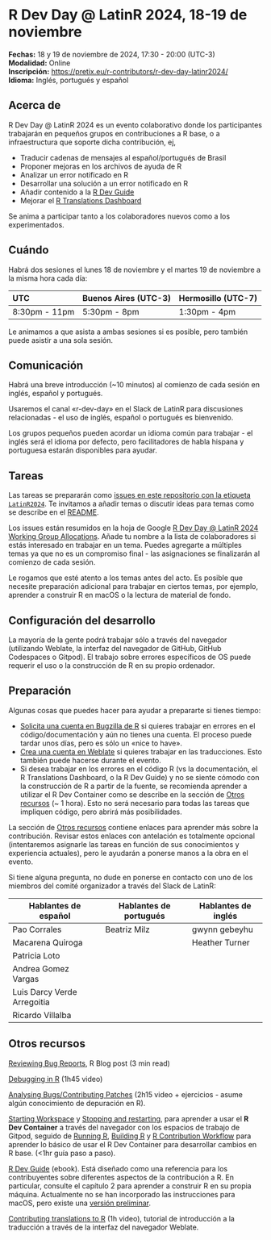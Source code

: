 # R Dev Day @ LatinR 2024, 18-19 de noviembre

**Fechas:** 18 y 19 de noviembre de 2024, 17:30 - 20:00 (UTC-3)  
**Modalidad:** Online  
**Inscripción:** https://pretix.eu/r-contributors/r-dev-day-latinr2024/  
**Idioma:** Inglés, portugués y español

## Acerca de

R Dev Day @ LatinR 2024 es un evento colaborativo donde los participantes trabajarán en pequeños grupos en contribuciones a R base, o a infraestructura que soporte dicha contribución, ej,

* Traducir cadenas de mensajes al español/portugués de Brasil
* Proponer mejoras en los archivos de ayuda de R
* Analizar un error notificado en R
* Desarrollar una solución a un error notificado en R
* Añadir contenido a la [R Dev Guide](https://contributor.r-project.org/rdevguide/)
* Mejorar el [R Translations Dashboard](https://contributor.r-project.org/translations-dashboard/)
  
Se anima a participar tanto a los colaboradores nuevos como a los experimentados.

## Cuándo

Habrá dos sesiones el lunes 18 de noviembre y el martes 19 de noviembre a la misma hora cada día:

| UTC | Buenos Aires (UTC-3) | Hermosillo (UTC-7) |
| :---- | :---- | :---- |
| 8:30pm \- 11pm | 5:30pm \- 8pm | 1:30pm \- 4pm |

Le animamos a que asista a ambas sesiones si es posible, pero también puede asistir a una sola sesión.

## Comunicación

Habrá una breve introducción (~10 minutos) al comienzo de cada sesión en inglés, español y portugués.

Usaremos el canal «r-dev-day» en el Slack de LatinR para discusiones relacionadas - el uso de inglés, español o portugués es bienvenido.

Los grupos pequeños pueden acordar un idioma común para trabajar - el inglés será el idioma por defecto, pero facilitadores de habla hispana y portuguesa estarán disponibles para ayudar.

## Tareas

Las tareas se prepararán como [issues en este repositorio con la etiqueta `LatinR2024`](https://github.com/r-devel/r-dev-day/issues?q=is%3Aissue+is%3Aopen+label%3ALatinR2024). 
Te invitamos a añadir temas o discutir ideas para temas como se describe en el [README](https://github.com/r-devel/r-dev-day/blob/main/README.md).

Los issues están resumidos en la hoja de Google [R Dev Day @ LatinR 2024 Working Group Allocations](
https://docs.google.com/spreadsheets/d/1Nuwusm7Xgwpw54KZnnrnNVT9vPkOk2qmromBEbYNHnU/edit). 
Añade tu nombre a la lista de colaboradores si estás interesado en trabajar en un tema. 
Puedes agregarte a múltiples temas ya que no es un compromiso final - las asignaciones se finalizarán al comienzo de cada sesión.

Le rogamos que esté atento a los temas antes del acto. 
Es posible que necesite preparación adicional para trabajar en ciertos temas, por ejemplo, aprender a construir R en macOS o la lectura de material de fondo.

## Configuración del desarrollo

La mayoría de la gente podrá trabajar sólo a través del navegador (utilizando Weblate, la interfaz del navegador de GitHub, GitHub Codespaces o Gitpod). 
El trabajo sobre errores específicos de OS puede requerir el uso o la construcción de R en su propio ordenador.

## Preparación

Algunas cosas que puedes hacer para ayudar a prepararte si tienes tiempo:

* [Solicita una cuenta en Bugzilla de R](https://contributor.r-project.org/rdevguide/IssueTrack.html#bugzilla-account) si quieres trabajar en errores en el código/documentación y aún no tienes una cuenta. El proceso puede tardar unos días, pero es sólo un «nice to have».
* [Crea una cuenta en Weblate](https://translate.rx.studio/projects/r-project/) si quieres trabajar en las traducciones. Esto también puede hacerse durante el evento.
* Si desea trabajar en los errores en el código R (vs la documentación, el R Translations Dashboard, o la R Dev Guide) y no se siente cómodo con la construcción de R a partir de la fuente, se recomienda aprender a utilizar el R Dev Container como se describe en la sección de [Otros recursos](#otros-recursos) (~ 1 hora). Esto no será necesario para todas las tareas que impliquen código, pero abrirá más posibilidades.

La sección de [Otros recursos](#otros-recursos) contiene enlaces para aprender más sobre la contribución. Revisar estos enlaces con antelación es totalmente opcional (intentaremos asignarle las tareas en función de sus conocimientos y experiencia actuales), pero le ayudarán a ponerse manos a la obra en el evento.

Si tiene alguna pregunta, no dude en ponerse en contacto con uno de los miembros del comité organizador a través del Slack de LatinR:

| Hablantes de español | Hablantes de portugués | Hablantes de inglés |
| ---------------- | ------------------- | ---------------- |
| Pao Corrales     | Beatriz Milz        | gwynn gebeyhu    |
| Macarena Quiroga | | Heather Turner |
| Patricia Loto    | | |
| Andrea Gomez Vargas | | |
| Luis Darcy Verde Arregoitia | | |
| Ricardo Villalba | | | 	

## Otros recursos

[Reviewing Bug Reports](https://blog.r-project.org/2019/10/09/r-can-use-your-help-reviewing-bug-reports/index.html), R Blog post (3 min read)

[Debugging in R](https://youtu.be/31kl3Y0MUWc) (1h45 video)

[Analysing Bugs/Contributing Patches](https://contributor.r-project.org/tutorials/contributing-to-r/) (2h15 video + ejercicios - asume algún conocimiento de depuración en R).

[Starting Workspace](https://contributor.r-project.org/r-dev-env/container_setup/gitpod_workspace/workspacestart/) y [Stopping and restarting](https://contributor.r-project.org/r-dev-env/container_setup/gitpod_workspace/workspacestop_and_restart/), para aprender a usar el **R Dev Container** a través del navegador con los espacios de trabajo de Gitpod, seguido de [Running R](https://contributor.r-project.org/r-dev-env/tutorials/running_r/), [Building R](https://contributor.r-project.org/r-dev-env/tutorials/building_r/) y [R Contribution Workflow](https://contributor.r-project.org/r-dev-env/tutorials/contribution_workflow/) para aprender lo básico de usar el R Dev Container para desarrollar cambios en R base. (<1hr guía paso a paso).

[R Dev Guide](https://contributor.r-project.org/rdevguide/) (ebook). Está diseñado como una referencia para los contribuyentes sobre diferentes aspectos de la contribución a R. En particular, consulte el capítulo 2 para aprender a construir R en su propia máquina. Actualmente no se han incorporado las instrucciones para macOS, pero existe una [versión preliminar](https://github.com/r-devel/rcwg/blob/main/working_documents/install_r_macos.md).

[Contributing translations to R](https://youtu.be/ABdyZW8yGS4) (1h video), tutorial de introducción a la traducción a través de la interfaz del navegador Weblate.
